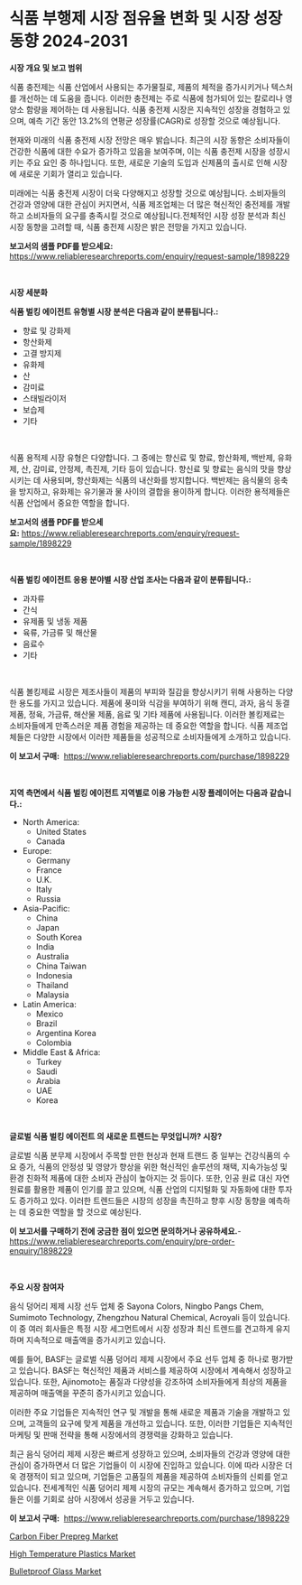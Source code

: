 <p><h1>식품 부행제 시장 점유율 변화 및 시장 성장 동향 2024-2031</h1></p><p><strong>시장 개요 및 보고 범위</strong></p>
<p><p>식품 충전제는 식품 산업에서 사용되는 추가물질로, 제품의 체적을 증가시키거나 텍스처를 개선하는 데 도움을 줍니다. 이러한 충전제는 주로 식품에 첨가되어 있는 칼로리나 영양소 함량을 제어하는 데 사용됩니다. 식품 충전제 시장은 지속적인 성장을 경험하고 있으며, 예측 기간 동안 13.2%의 연평균 성장률(CAGR)로 성장할 것으로 예상됩니다.</p><p>현재와 미래의 식품 충전제 시장 전망은 매우 밝습니다. 최근의 시장 동향은 소비자들이 건강한 식품에 대한 수요가 증가하고 있음을 보여주며, 이는 식품 충전제 시장을 성장시키는 주요 요인 중 하나입니다. 또한, 새로운 기술의 도입과 신제품의 출시로 인해 시장에 새로운 기회가 열리고 있습니다.</p><p>미래에는 식품 충전제 시장이 더욱 다양해지고 성장할 것으로 예상됩니다. 소비자들의 건강과 영양에 대한 관심이 커지면서, 식품 제조업체는 더 많은 혁신적인 충전제를 개발하고 소비자들의 요구를 충족시킬 것으로 예상됩니다.전체적인 시장 성장 분석과 최신 시장 동향을 고려할 때, 식품 충전제 시장은 밝은 전망을 가지고 있습니다.</p></p>
<p><strong>보고서의 샘플 PDF를 받으세요:</strong> <a href="https://www.reliableresearchreports.com/enquiry/request-sample/1898229">https://www.reliableresearchreports.com/enquiry/request-sample/1898229</a></p>
<p>&nbsp;</p>
<p><strong>시장 세분화</strong></p>
<p><strong>식품 벌킹 에이전트 유형별 시장 분석은 다음과 같이 분류됩니다.:</strong></p>
<p><ul><li>향료 및 강화제</li><li>항산화제</li><li>고결 방지제</li><li>유화제</li><li>산</li><li>감미료</li><li>스태빌라이저</li><li>보습제</li><li>기타</li></ul></p>
<p>&nbsp;</p>
<p><p>식품 용적제 시장 유형은 다양합니다. 그 중에는 향신료 및 향료, 항산화제, 백반제, 유화제, 산, 감미료, 안정제, 촉진제, 기타 등이 있습니다. 향신료 및 향료는 음식의 맛을 향상시키는 데 사용되며, 항산화제는 식품의 내산화를 방지합니다. 백반제는 음식물의 응축을 방지하고, 유화제는 유기물과 물 사이의 결합을 용이하게 합니다. 이러한 용적제들은 식품 산업에서 중요한 역할을 합니다.</p></p>
<p><strong>보고서의 샘플 PDF를 받으세요:</strong>&nbsp;<a href="https://www.reliableresearchreports.com/enquiry/request-sample/1898229">https://www.reliableresearchreports.com/enquiry/request-sample/1898229</a></p>
<p>&nbsp;</p>
<p><strong> 식품 벌킹 에이전트 응용 분야별 시장 산업 조사는 다음과 같이 분류됩니다.:</strong></p>
<p><ul><li>과자류</li><li>간식</li><li>유제품 및 냉동 제품</li><li>육류, 가금류 및 해산물</li><li>음료수</li><li>기타</li></ul></p>
<p>&nbsp;</p>
<p><p>식품 볼킹제료 시장은 제조사들이 제품의 부피와 질감을 향상시키기 위해 사용하는 다양한 용도를 가지고 있습니다. 제품에 풍미와 식감을 부여하기 위해 캔디, 과자, 음식 동결 제품, 정육, 가금류, 해산물 제품, 음료 및 기타 제품에 사용됩니다. 이러한 볼킹제료는 소비자들에게 만족스러운 제품 경험을 제공하는 데 중요한 역할을 합니다. 식품 제조업체들은 다양한 시장에서 이러한 제품들을 성공적으로 소비자들에게 소개하고 있습니다.</p></p>
<p><strong>이 보고서 구매:</strong>&nbsp; <a href="https://www.reliableresearchreports.com/purchase/1898229">https://www.reliableresearchreports.com/purchase/1898229</a></p>
<p>&nbsp;</p>
<p><strong>지역 측면에서 식품 벌킹 에이전트 지역별로 이용 가능한 시장 플레이어는 다음과 같습니다.:</strong></p>
<p><ul>
    <li>
        North America:
        <ul>
            <li>United States</li>
            <li>Canada</li>
        </ul>
    </li>
    <li>
        Europe:
        <ul>
            <li>Germany</li>
            <li>France</li>
            <li>U.K.</li>
            <li>Italy</li>
            <li>Russia</li>
        </ul>
    </li>
    <li>
        Asia-Pacific:
        <ul>
            <li>China</li>
            <li>Japan</li>
            <li>South Korea</li>
            <li>India</li>
            <li>Australia</li>
            <li>China Taiwan</li>
            <li>Indonesia</li>
            <li>Thailand</li>
            <li>Malaysia</li>
        </ul>
    </li>
    <li>
        Latin America:
        <ul>
            <li>Mexico</li>
            <li>Brazil</li>
            <li>Argentina Korea</li>
            <li>Colombia</li>
        </ul>
    </li>
    <li>
        Middle East & Africa:
        <ul>
            <li>Turkey</li>
            <li>Saudi</li>
            <li>Arabia</li>
            <li>UAE</li>
            <li>Korea</li>
        </ul>
    </li>
    </ul></p>
<p>&nbsp;</p>
<p><strong>글로벌 식품 벌킹 에이전트 의 새로운 트렌드는 무엇입니까? 시장?</strong></p>
<p><p>글로벌 식품 분무제 시장에서 주목할 만한 현상과 현재 트랜드 중 일부는 건강식품의 수요 증가, 식품의 안정성 및 영양가 향상을 위한 혁신적인 솔루션의 채택, 지속가능성 및 환경 친화적 제품에 대한 소비자 관심이 높아지는 것 등이다. 또한, 인공 원료 대신 자연원료를 활용한 제품이 인기를 끌고 있으며, 식품 산업의 디지털화 및 자동화에 대한 투자도 증가하고 있다. 이러한 트렌드들은 시장의 성장을 촉진하고 향후 시장 동향을 예측하는 데 중요한 역할을 할 것으로 예상된다.</p></p>
<p><strong>이 보고서를 구매하기 전에 궁금한 점이 있으면 문의하거나 공유하세요.</strong>- <a href="https://www.reliableresearchreports.com/enquiry/pre-order-enquiry/1898229">https://www.reliableresearchreports.com/enquiry/pre-order-enquiry/1898229</a></p>
<p>&nbsp;</p>
<p><strong>주요 시장 참여자</strong></p>
<p><p>음식 덩어리 제제 시장 선두 업체 중 Sayona Colors, Ningbo Pangs Chem, Sumimoto Technology, Zhengzhou Natural Chemical, Acroyali 등이 있습니다. 이 중 여러 회사들은 특정 시장 세그먼트에서 시장 성장과 최신 트렌드를 견고하게 유지하며 지속적으로 매출액을 증가시키고 있습니다. </p><p>예를 들어, BASF는 글로벌 식품 덩어리 제제 시장에서 주요 선두 업체 중 하나로 평가받고 있습니다. BASF는 혁신적인 제품과 서비스를 제공하여 시장에서 계속해서 성장하고 있습니다. 또한, Ajinomoto는 품질과 다양성을 강조하여 소비자들에게 최상의 제품을 제공하며 매출액을 꾸준히 증가시키고 있습니다.</p><p>이러한 주요 기업들은 지속적인 연구 및 개발을 통해 새로운 제품과 기술을 개발하고 있으며, 고객들의 요구에 맞게 제품을 개선하고 있습니다. 또한, 이러한 기업들은 지속적인 마케팅 및 판매 전략을 통해 시장에서의 경쟁력을 강화하고 있습니다.</p><p>최근 음식 덩어리 제제 시장은 빠르게 성장하고 있으며, 소비자들의 건강과 영양에 대한 관심이 증가하면서 더 많은 기업들이 이 시장에 진입하고 있습니다. 이에 따라 시장은 더욱 경쟁적이 되고 있으며, 기업들은 고품질의 제품을 제공하여 소비자들의 신뢰를 얻고 있습니다. 전세계적인 식품 덩어리 제제 시장의 규모는 계속해서 증가하고 있으며, 기업들은 이를 기회로 삼아 시장에서 성공을 거두고 있습니다.</p></p>
<p><strong>이 보고서 구매:</strong>&nbsp;&nbsp;<a href="https://www.reliableresearchreports.com/purchase/1898229">https://www.reliableresearchreports.com/purchase/1898229</a></p>
<p><p><a href="https://github.com/shotows/Market-Research-Report-List-1/blob/main/carbon-fiber-prepreg-market.md">Carbon Fiber Prepreg Market</a></p><p><a href="https://github.com/Sinjinluong3e0awx2m195k76/Market-Research-Report-List-1/blob/main/high-temperature-plastics-market.md">High Temperature Plastics Market</a></p><p><a href="https://github.com/beatblasta/Market-Research-Report-List-2/blob/main/bulletproof-glass-market.md">Bulletproof Glass Market</a></p></p>
